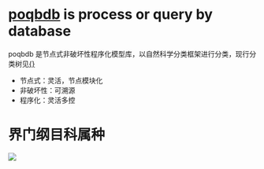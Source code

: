 # [poqbdb](poqbdb) is process or query by database

poqbdb 是节点式非破坏性程序化模型库，以自然科学分类框架进行分类，现行分类树见[{}](https://github.com/FofightFong/Learnrut)

* 节点式：灵活，节点模块化
* 非破坏性：可溯源
* 程序化：灵活多控

# 界门纲目科属种

![](mDrivEngine/kpcofgs.png)


